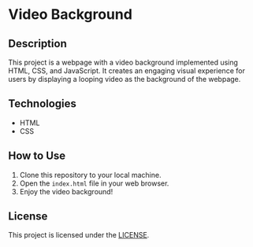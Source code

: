 # Video Background

## Description

This project is a webpage with a video background implemented using HTML, CSS, and JavaScript. It creates an engaging visual experience for users by displaying a looping video as the background of the webpage.

## Technologies

- HTML
- CSS

## How to Use

1. Clone this repository to your local machine.
2. Open the `index.html` file in your web browser.
3. Enjoy the video background!

## License

This project is licensed under the [LICENSE](LICENSE.md).
